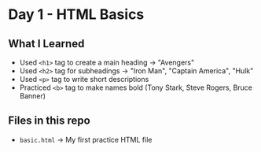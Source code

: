 # Day 1 - HTML Basics

## What I Learned
- Used `<h1>` tag to create a main heading → "Avengers"
- Used `<h2>` tag for subheadings → "Iron Man", "Captain America", "Hulk"
- Used `<p>` tag to write short descriptions
- Practiced `<b>` tag to make names bold (Tony Stark, Steve Rogers, Bruce Banner)

## Files in this repo
- `basic.html` → My first practice HTML file
